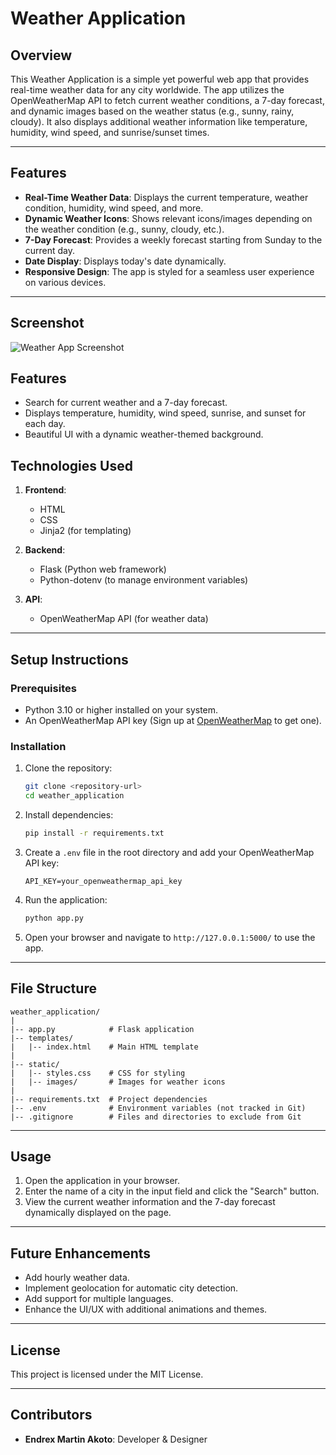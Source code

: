 # Weather Application

## Overview
This Weather Application is a simple yet powerful web app that provides real-time weather data for any city worldwide. The app utilizes the OpenWeatherMap API to fetch current weather conditions, a 7-day forecast, and dynamic images based on the weather status (e.g., sunny, rainy, cloudy). It also displays additional weather information like temperature, humidity, wind speed, and sunrise/sunset times.

---

## Features

- **Real-Time Weather Data**: Displays the current temperature, weather condition, humidity, wind speed, and more.
- **Dynamic Weather Icons**: Shows relevant icons/images depending on the weather condition (e.g., sunny, cloudy, etc.).
- **7-Day Forecast**: Provides a weekly forecast starting from Sunday to the current day.
- **Date Display**: Displays today's date dynamically.
- **Responsive Design**: The app is styled for a seamless user experience on various devices.

---

## Screenshot

![Weather App Screenshot](./assets/screenshot.png)

## Features
- Search for current weather and a 7-day forecast.
- Displays temperature, humidity, wind speed, sunrise, and sunset for each day.
- Beautiful UI with a dynamic weather-themed background.


## Technologies Used

1. **Frontend**:
   - HTML
   - CSS
   - Jinja2 (for templating)

2. **Backend**:
   - Flask (Python web framework)
   - Python-dotenv (to manage environment variables)

3. **API**:
   - OpenWeatherMap API (for weather data)

---

## Setup Instructions

### Prerequisites

- Python 3.10 or higher installed on your system.
- An OpenWeatherMap API key (Sign up at [OpenWeatherMap](https://openweathermap.org/) to get one).

### Installation

1. Clone the repository:
   ```bash
   git clone <repository-url>
   cd weather_application
   ```

2. Install dependencies:
   ```bash
   pip install -r requirements.txt
   ```

3. Create a `.env` file in the root directory and add your OpenWeatherMap API key:
   ```plaintext
   API_KEY=your_openweathermap_api_key
   ```

4. Run the application:
   ```bash
   python app.py
   ```

5. Open your browser and navigate to `http://127.0.0.1:5000/` to use the app.

---

## File Structure

```
weather_application/
|
|-- app.py            # Flask application
|-- templates/
|   |-- index.html    # Main HTML template
|
|-- static/
|   |-- styles.css    # CSS for styling
|   |-- images/       # Images for weather icons
|
|-- requirements.txt  # Project dependencies
|-- .env              # Environment variables (not tracked in Git)
|-- .gitignore        # Files and directories to exclude from Git
```

---

## Usage

1. Open the application in your browser.
2. Enter the name of a city in the input field and click the "Search" button.
3. View the current weather information and the 7-day forecast dynamically displayed on the page.

---

## Future Enhancements

- Add hourly weather data.
- Implement geolocation for automatic city detection.
- Add support for multiple languages.
- Enhance the UI/UX with additional animations and themes.

---

## License

This project is licensed under the MIT License.

---

## Contributors

- **Endrex Martin Akoto**: Developer & Designer

